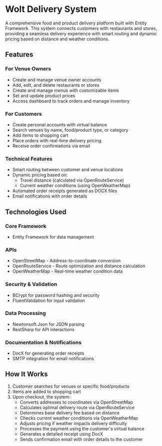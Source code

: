 ﻿# Wolt Delivery System

A comprehensive food and product delivery platform built with Entity Framework. This system connects customers with restaurants and stores, providing a seamless delivery experience with smart routing and dynamic pricing based on distance and weather conditions.

## Features

### For Venue Owners
- Create and manage venue owner accounts
- Add, edit, and delete restaurants or stores
- Create and manage menus with customizable items
- Set and update product prices
- Access dashboard to track orders and manage inventory

### For Customers
- Create personal accounts with virtual balance
- Search venues by name, food/product type, or category
- Add items to shopping cart
- Place orders with real-time delivery pricing
- Receive order confirmations via email

### Technical Features
- Smart routing between customer and venue locations
- Dynamic pricing based on:
    - Travel distance (calculated via OpenRouteService)
    - Current weather conditions (using OpenWeatherMap)
- Automated order receipts generated as DOCX files
- Email notifications with order details

## Technologies Used

### Core Framework
- Entity Framework for data management

### APIs
- OpenStreetMap - Address-to-coordinate conversion
- OpenRouteService - Route optimization and distance calculation
- OpenWeatherMap - Real-time weather condition data

### Security & Validation
- BCrypt for password hashing and security
- FluentValidation for input validation

### Data Processing
- Newtonsoft.Json for JSON parsing
- RestSharp for API interactions

### Documentation & Notifications
- DocX for generating order receipts
- SMTP integration for email notifications

## How It Works

1. Customer searches for venues or specific food/products
2. Items are added to shopping cart
3. Upon checkout, the system:
    - Converts addresses to coordinates via OpenStreetMap
    - Calculates optimal delivery route via OpenRouteService
    - Determines base delivery fee based on distance
    - Checks current weather conditions via OpenWeatherMap
    - Adjusts pricing if weather impacts delivery difficulty
    - Processes the payment using the customer's virtual balance
    - Generates a detailed receipt using DocX
    - Sends confirmation email with order details to the customer
